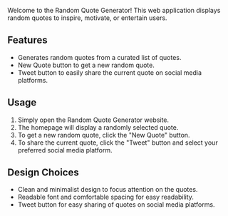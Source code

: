 Welcome to the Random Quote Generator! This web application displays random quotes to inspire, motivate, or entertain users.

## Features

- Generates random quotes from a curated list of quotes.
- New Quote button to get a new random quote.
- Tweet button to easily share the current quote on social media platforms.

## Usage

1. Simply open the Random Quote Generator website.
2. The homepage will display a randomly selected quote.
3. To get a new random quote, click the "New Quote" button.
4. To share the current quote, click the "Tweet" button and select your preferred social media platform.

## Design Choices

- Clean and minimalist design to focus attention on the quotes.
- Readable font and comfortable spacing for easy readability.
- Tweet button for easy sharing of quotes on social media platforms.
